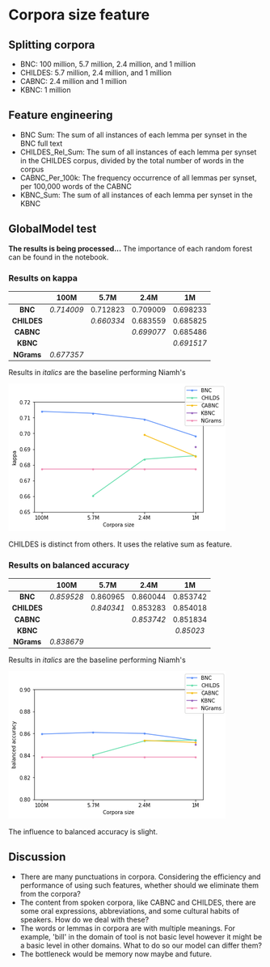 # Corpora size feature
## Splitting corpora 
- BNC: 100 million, 5.7 million, 2.4 million, and 1 million
- CHILDES: 5.7 million, 2.4 million, and 1 million
- CABNC: 2.4 million and 1 million
- KBNC: 1 million

## Feature engineering
- BNC Sum: The sum of all instances of each lemma per synset in the BNC full text
- CHILDES_Rel_Sum: The sum of all instances of each lemma per synset in the CHILDES corpus, divided by the total number of words in the corpus
- CABNC_Per_100k: The frequency occurrence of all lemmas per synset, per 100,000 words of the CABNC
- KBNC_Sum: The sum of all instances of each lemma per synset in the KBNC

## GlobalModel test
**The results is being processed...** The importance of each random forest can be found in the notebook.

### Results on kappa

|             |    100M    |    5.7M    |    2.4M    |     1M     |
| :---------: | :--------: | :--------: | :--------: | :--------: |
|   **BNC**   | *0.714009* |  0.712823  |  0.709009  |  0.698233  |
| **CHILDES** |            | *0.660334* |  0.683559  |  0.685825  |
|  **CABNC**  |            |            | *0.699077* |  0.685486  |
|  **KBNC**   |            |            |            | *0.691517* |
| **NGrams**  | *0.677357* |            |            |            |

Results in *italics* are the baseline performing Niamh's

![image-20211217130301493](https://github.com/DanferWang/Basic_Level_work/blob/main/corpora_size/readme.assets/image-20211217130301493.png?raw=true)

CHILDES is distinct from others. It uses the relative sum as feature.

### Results on balanced accuracy

|             |    100M    |    5.7M    |    2.4M    |    1M     |
| :---------: | :--------: | :--------: | :--------: | :-------: |
|   **BNC**   | *0.859528* |  0.860965  |  0.860044  | 0.853742  |
| **CHILDES** |            | *0.840341* |  0.853283  | 0.854018  |
|  **CABNC**  |            |            | *0.853742* | 0.851834  |
|  **KBNC**   |            |            |            | *0.85023* |
| **NGrams**  | *0.838679* |            |            |           |

Results in *italics* are the baseline performing Niamh's

![image-20211217130450989](https://github.com/DanferWang/Basic_Level_work/blob/main/corpora_size/readme.assets/image-20211217130450989.png?raw=true)

The influence to balanced accuracy is slight.

## Discussion

- There are many punctuations in corpora. Considering the efficiency and performance of using such features, whether should we eliminate them from the corpora?
- The content from spoken corpora, like CABNC and CHILDES, there are some oral expressions, abbreviations, and some cultural habits of speakers. How do we deal with these?
- The words or lemmas in corpora are with multiple meanings. For example, 'bill' in the domain of tool is not basic level however it might be a basic level in other domains. What to do so our model can differ them?
- The bottleneck would be memory now maybe and future.
